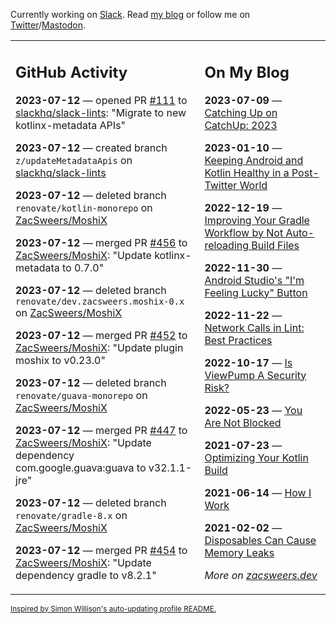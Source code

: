 Currently working on [Slack](https://slack.com/). Read [my blog](https://zacsweers.dev/) or follow me on [Twitter](https://twitter.com/ZacSweers)/[Mastodon](https://hachyderm.io/@ZacSweers).

<table><tr><td valign="top" width="60%">

## GitHub Activity
<!-- githubActivity starts -->
**2023-07-12** — opened PR [#111](https://github.com/slackhq/slack-lints/pull/111) to [slackhq/slack-lints](https://github.com/slackhq/slack-lints): "Migrate to new kotlinx-metadata APIs"

**2023-07-12** — created branch `z/updateMetadataApis` on [slackhq/slack-lints](https://github.com/slackhq/slack-lints)

**2023-07-12** — deleted branch `renovate/kotlin-monorepo` on [ZacSweers/MoshiX](https://github.com/ZacSweers/MoshiX)

**2023-07-12** — merged PR [#456](https://github.com/ZacSweers/MoshiX/pull/456) to [ZacSweers/MoshiX](https://github.com/ZacSweers/MoshiX): "Update kotlinx-metadata to 0.7.0"

**2023-07-12** — deleted branch `renovate/dev.zacsweers.moshix-0.x` on [ZacSweers/MoshiX](https://github.com/ZacSweers/MoshiX)

**2023-07-12** — merged PR [#452](https://github.com/ZacSweers/MoshiX/pull/452) to [ZacSweers/MoshiX](https://github.com/ZacSweers/MoshiX): "Update plugin moshix to v0.23.0"

**2023-07-12** — deleted branch `renovate/guava-monorepo` on [ZacSweers/MoshiX](https://github.com/ZacSweers/MoshiX)

**2023-07-12** — merged PR [#447](https://github.com/ZacSweers/MoshiX/pull/447) to [ZacSweers/MoshiX](https://github.com/ZacSweers/MoshiX): "Update dependency com.google.guava:guava to v32.1.1-jre"

**2023-07-12** — deleted branch `renovate/gradle-8.x` on [ZacSweers/MoshiX](https://github.com/ZacSweers/MoshiX)

**2023-07-12** — merged PR [#454](https://github.com/ZacSweers/MoshiX/pull/454) to [ZacSweers/MoshiX](https://github.com/ZacSweers/MoshiX): "Update dependency gradle to v8.2.1"
<!-- githubActivity ends -->
</td><td valign="top" width="40%">

## On My Blog
<!-- blog starts -->
**2023-07-09** — [Catching Up on CatchUp: 2023](https://www.zacsweers.dev/catching-up-on-catchup-2023/)

**2023-01-10** — [Keeping Android and Kotlin Healthy in a Post-Twitter World](https://www.zacsweers.dev/keeping-android-healthy/)

**2022-12-19** — [Improving Your Gradle Workflow by Not Auto-reloading Build Files](https://www.zacsweers.dev/improving-your-workflow-by-not-auto-reloading-build-files/)

**2022-11-30** — [Android Studio's "I'm Feeling Lucky" Button](https://www.zacsweers.dev/android-studios-im-feeling-lucky-button/)

**2022-11-22** — [Network Calls in Lint: Best Practices](https://www.zacsweers.dev/network-calls-in-lint-best-practices/)

**2022-10-17** — [Is ViewPump A Security Risk?](https://www.zacsweers.dev/is-viewpump-a-security-risk/)

**2022-05-23** — [You Are Not Blocked](https://www.zacsweers.dev/you-are-not-blocked/)

**2021-07-23** — [Optimizing Your Kotlin Build](https://www.zacsweers.dev/optimizing-your-kotlin-build/)

**2021-06-14** — [How I Work](https://www.zacsweers.dev/how-i-work/)

**2021-02-02** — [Disposables Can Cause Memory Leaks](https://www.zacsweers.dev/disposables-can-cause-memory-leaks/)
<!-- blog ends -->
_More on [zacsweers.dev](https://zacsweers.dev/)_
</td></tr></table>

<sub><a href="https://simonwillison.net/2020/Jul/10/self-updating-profile-readme/">Inspired by Simon Willison's auto-updating profile README.</a></sub>